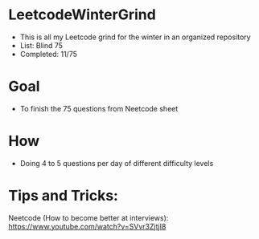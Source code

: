 # LeetcodeWinterGrind
- This is all my Leetcode grind for the winter in an organized repository
- List: Blind 75
- Completed: 11/75

# Goal
- To finish the 75 questions from Neetcode sheet 

# How
- Doing 4 to 5 questions per day of different difficulty levels


# Tips and Tricks:
Neetcode (How to become better at interviews): https://www.youtube.com/watch?v=SVvr3ZjtjI8
